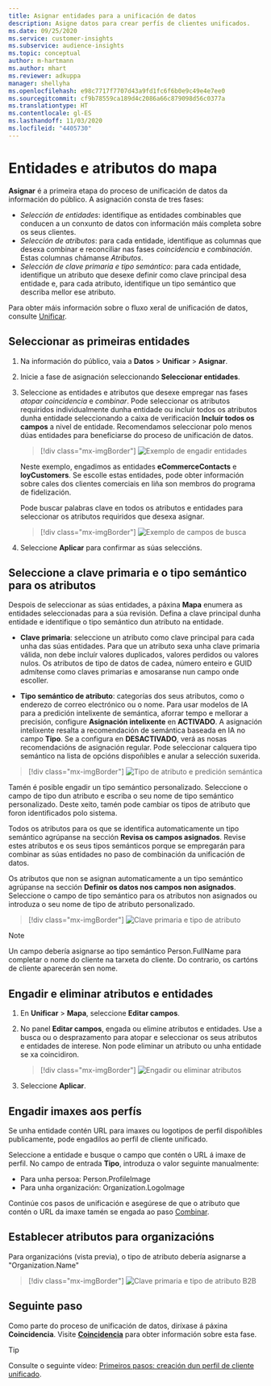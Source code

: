 ```yaml
---
title: Asignar entidades para a unificación de datos
description: Asigne datos para crear perfís de clientes unificados.
ms.date: 09/25/2020
ms.service: customer-insights
ms.subservice: audience-insights
ms.topic: conceptual
author: m-hartmann
ms.author: mhart
ms.reviewer: adkuppa
manager: shellyha
ms.openlocfilehash: e98c7717f7707d43a9fd1fc6f6b0e9c49e4e7ee0
ms.sourcegitcommit: cf9b78559ca189d4c2086a66c879098d56c0377a
ms.translationtype: HT
ms.contentlocale: gl-ES
ms.lasthandoff: 11/03/2020
ms.locfileid: "4405730"
---
```

# <a name="map-entities-and-attributes"></a>Entidades e atributos do mapa

**Asignar** é a primeira etapa do proceso de unificación de datos da información do público. A asignación consta de tres fases:

- *Selección de entidades*: identifique as entidades combinables que conducen a un conxunto de datos con información máis completa sobre os seus clientes.
- *Selección de atributos*: para cada entidade, identifique as columnas que desexa combinar e reconciliar nas fases *coincidencia* e *combinación*. Estas columnas chámanse *Atributos*.
- *Selección de clave primaria e tipo semántico*: para cada entidade, identifique un atributo que desexe definir como clave principal desa entidade e, para cada atributo, identifique un tipo semántico que describa mellor ese atributo.

Para obter máis información sobre o fluxo xeral de unificación de datos, consulte [Unificar](data-unification.md).

## <a name="select-the-first-entities"></a>Seleccionar as primeiras entidades

1. Na información do público, vaia a **Datos** > **Unificar** > **Asignar**.

2. Inicie a fase de asignación seleccionando **Seleccionar entidades**.

3. Seleccione as entidades e atributos que desexe empregar nas fases *atopar coincidencia* e *combinar*. Pode seleccionar os atributos requiridos individualmente dunha entidade ou incluír todos os atributos dunha entidade seleccionando a caixa de verificación **Incluír todos os campos** a nivel de entidade. Recomendamos seleccionar polo menos dúas entidades para beneficiarse do proceso de unificación de datos.

   > [!div class="mx-imgBorder"]
   > ![Exemplo de engadir entidades](media/data-manager-configure-map-add-entities-example.png "Exemplo de engadir entidades")

   Neste exemplo, engadimos as entidades **eCommerceContacts** e **loyCustomers**. Se escolle estas entidades, pode obter información sobre cales dos clientes comerciais en liña son membros do programa de fidelización.
   
   Pode buscar palabras clave en todos os atributos e entidades para seleccionar os atributos requiridos que desexa asignar.
   
     > [!div class="mx-imgBorder"]
   > ![Exemplo de campos de busca](media/data-manager-configure-map-search-fields-example.png "Exemplo de campos de busca")

4. Seleccione **Aplicar** para confirmar as súas seleccións.

## <a name="select-primary-key-and-semantic-type-for-attributes"></a>Seleccione a clave primaria e o tipo semántico para os atributos

Despois de seleccionar as súas entidades, a páxina **Mapa** enumera as entidades seleccionadas para a súa revisión. Defina a clave principal dunha entidade e identifique o tipo semántico dun atributo na entidade.

- **Clave primaria**: seleccione un atributo como clave principal para cada unha das súas entidades. Para que un atributo sexa unha clave primaria válida, non debe incluír valores duplicados, valores perdidos ou valores nulos. Os atributos de tipo de datos de cadea, número enteiro e GUID admítense como claves primarias e amosaranse nun campo onde escoller.

- **Tipo semántico de atributo**: categorías dos seus atributos, como o enderezo de correo electrónico ou o nome. Para usar modelos de IA para a predición intelixente de semántica, aforrar tempo e mellorar a precisión, configure **Asignación intelixente** en **ACTIVADO**. A asignación intelixente resalta a recomendación de semántica baseada en IA no campo **Tipo**. Se a configura en **DESACTIVADO**, verá as nosas recomendacións de asignación regular. Pode seleccionar calquera tipo semántico na lista de opcións dispoñibles e anular a selección suxerida.

> [!div class="mx-imgBorder"]
> ![Tipo de atributo e predición semántica](media/data-manager-configure-map-add-attributes-semantic-prediction.png "Tipo de atributo e predición semántica")

Tamén é posible engadir un tipo semántico personalizado. Seleccione o campo de tipo dun atributo e escriba o seu nome de tipo semántico personalizado. Deste xeito, tamén pode cambiar os tipos de atributo que foron identificados polo sistema.

Todos os atributos para os que se identifica automaticamente un tipo semántico agrúpanse na sección **Revisa os campos asignados**. Revise estes atributos e os seus tipos semánticos porque se empregarán para combinar as súas entidades no paso de combinación da unificación de datos.

Os atributos que non se asignan automaticamente a un tipo semántico agrúpanse na sección **Definir os datos nos campos non asignados**. Seleccione o campo de tipo semántico para os atributos non asignados ou introduza o seu nome de tipo de atributo personalizado.

> [!div class="mx-imgBorder"]
> ![Clave primaria e tipo de atributo](media/data-manager-configure-map-add-attributes.png "Clave primaria e tipo de atributo")

> [!NOTE]
> Un campo debería asignarse ao tipo semántico Person.FullName para completar o nome do cliente na tarxeta do cliente. Do contrario, os cartóns de cliente aparecerán sen nome. 

## <a name="add-and-remove-attributes-and-entities"></a>Engadir e eliminar atributos e entidades

1. En **Unificar** > **Mapa**, seleccione **Editar campos**.

2. No panel **Editar campos**, engada ou elimine atributos e entidades. Use a busca ou o desprazamento para atopar e seleccionar os seus atributos e entidades de interese. Non pode eliminar un atributo ou unha entidade se xa coincidiron.

   > [!div class="mx-imgBorder"]
   > ![Engadir ou eliminar atributos](media/configure-data-map-edit.png "Engadir ou eliminar atributos")

3. Seleccione **Aplicar**.

## <a name="add-images-to-profiles"></a>Engadir imaxes aos perfís

Se unha entidade contén URL para imaxes ou logotipos de perfil dispoñibles publicamente, pode engadilos ao perfil de cliente unificado.

Seleccione a entidade e busque o campo que contén o URL á imaxe de perfil. No campo de entrada **Tipo**, introduza o valor seguinte manualmente: 
- Para unha persoa: Person.ProfileImage
- Para unha organización: Organization.LogoImage

Continúe cos pasos de unificación e asegúrese de que o atributo que contén o URL da imaxe tamén se engada ao paso [Combinar](merge-entities.md).

## <a name="set-attributes-for-organizations"></a>Establecer atributos para organizacións

Para organizacións (vista previa), o tipo de atributo debería asignarse a "Organization.Name"
> [!div class="mx-imgBorder"]
> ![Clave primaria e tipo de atributo B2B](media/configure-data-map-edit-b2b.png "Clave primaria e tipo de atributo B2B")

## <a name="next-step"></a>Seguinte paso

Como parte do proceso de unificación de datos, diríxase á páxina **Coincidencia**. Visite [**Coincidencia**](match-entities.md) para obter información sobre esta fase.

> [!TIP]
> Consulte o seguinte vídeo: [Primeiros pasos: creación dun perfil de cliente unificado](https://youtu.be/oBfGEhucAxs).
